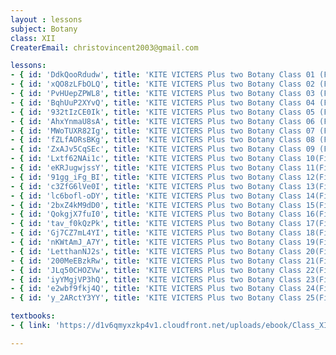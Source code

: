 ```yaml
--- 
layout : lessons 
subject: Botany 
class: XII
CreaterEmail: christovincent2003@gmail.com

lessons:
- { id: 'DdkQooRdudw', title: 'KITE VICTERS Plus two Botany Class 01 (First Bell-ഫസ്റ്റ് ബെല്‍)' }
- { id: 'xQO8zLFbOLQ', title: 'KITE VICTERS Plus two Botany Class 02 (First Bell-ഫസ്റ്റ് ബെല്‍)' }
- { id: 'PvHUepZPWL8', title: 'KITE VICTERS Plus two Botany Class 03 (First Bell-ഫസ്റ്റ് ബെല്‍)' }
- { id: 'BqhUuP2XYvQ', title: 'KITE VICTERS Plus two Botany Class 04 (First Bell-ഫസ്റ്റ് ബെല്‍)' }
- { id: '932tIzCE0Ik', title: 'KITE VICTERS Plus two Botany Class 05 (First Bell-ഫസ്റ്റ് ബെല്‍)' }
- { id: 'AhxYnmaU8sA', title: 'KITE VICTERS Plus two Botany Class 06 (First Bell-ഫസ്റ്റ് ബെല്‍)' }
- { id: 'MWoTUXR82Ig', title: 'KITE VICTERS Plus two Botany Class 07 (First Bell-ഫസ്റ്റ് ബെല്‍)' }
- { id: 'fZLfAORsBKg', title: 'KITE VICTERS Plus two Botany Class 08 (First Bell-ഫസ്റ്റ് ബെല്‍)' }
- { id: 'ZxAJv5CqSEc', title: 'KITE VICTERS Plus two Botany Class 09 (First Bell-ഫസ്റ്റ് ബെല്‍)' }
- { id: 'Lxtf62NAi1c', title: 'KITE VICTERS Plus two Botany Class 10(First Bell-ഫസ്റ്റ് ബെല്‍)' }
- { id: 'eKRJugwjssY', title: 'KITE VICTERS Plus two Botany Class 11(First Bell-ഫസ്റ്റ് ബെല്‍)' }
- { id: '91gg_iFg_BI', title: 'KITE VICTERS Plus two Botany Class 12(First Bell-ഫസ്റ്റ് ബെല്‍)' }
- { id: 'c3ZfG6lVe0I', title: 'KITE VICTERS Plus two Botany Class 13(First Bell-ഫസ്റ്റ് ബെല്‍)' }
- { id: 'lc6bofl-oDY', title: 'KITE VICTERS Plus two Botany Class 14(First Bell-ഫസ്റ്റ് ബെല്‍)' }
- { id: '2bxZ4kM9dD0', title: 'KITE VICTERS Plus two Botany Class 15(First Bell-ഫസ്റ്റ് ബെല്‍)' }
- { id: 'QokgjX7fuI0', title: 'KITE VICTERS Plus two Botany Class 16(First Bell-ഫസ്റ്റ് ബെല്‍)' }
- { id: 'tav_f0kQzPk', title: 'KITE VICTERS Plus two Botany Class 17(First Bell-ഫസ്റ്റ് ബെല്‍)' }
- { id: 'Gj7CZ7mL4YI', title: 'KITE VICTERS Plus two Botany Class 18(First Bell-ഫസ്റ്റ് ബെല്‍)' }
- { id: 'nKWtAmJ_A7Y', title: 'KITE VICTERS Plus two Botany Class 19(First Bell-ഫസ്റ്റ് ബെല്‍)' }
- { id: 'LetthanNJ2s', title: 'KITE VICTERS Plus two Botany Class 20(First Bell-ഫസ്റ്റ് ബെല്‍)' }
- { id: '200MeEBzkRw', title: 'KITE VICTERS Plus two Botany Class 21(First Bell-ഫസ്റ്റ് ബെല്‍)' }
- { id: 'JLq50CHOZVw', title: 'KITE VICTERS Plus two Botany Class 22(First Bell-ഫസ്റ്റ് ബെല്‍)' }
- { id: 'iyYMgjVP3hQ', title: 'KITE VICTERS Plus two Botany Class 23(First Bell-ഫസ്റ്റ് ബെല്‍)' }
- { id: 'e2wbf9fkj4Q', title: 'KITE VICTERS Plus two Botany Class 24(First Bell-ഫസ്റ്റ് ബെല്‍)' }
- { id: 'y_2ARctY3YY', title: 'KITE VICTERS Plus two Botany Class 25(First Bell-ഫസ്റ്റ് ബെല്‍)' }

textbooks:
- { link: 'https://d1v6qmyxzkp4v1.cloudfront.net/uploads/ebook/Class_XII/Biology/Biology.pdf', title: 'Botany' , medium: 'English' }

---
```

